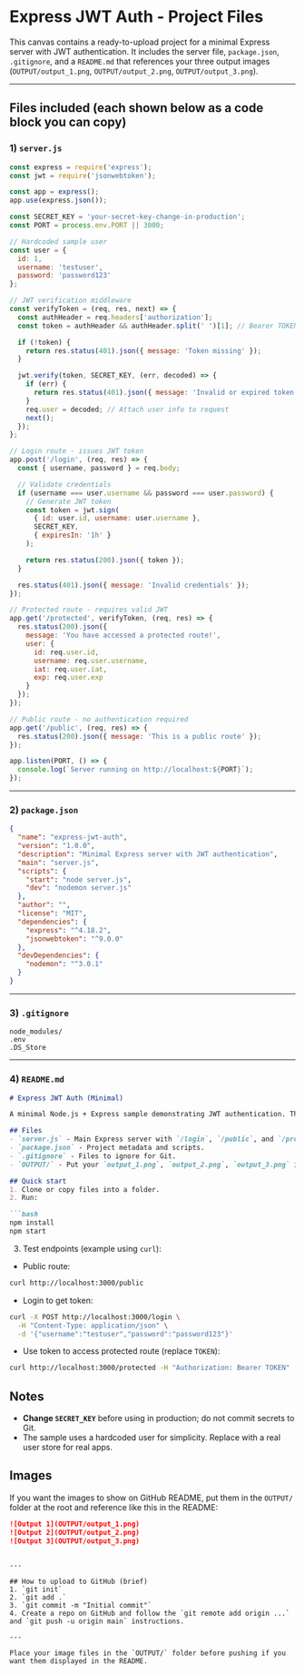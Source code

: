 # Express JWT Auth - Project Files

This canvas contains a ready-to-upload project for a minimal Express server with JWT authentication. It includes the server file, `package.json`, `.gitignore`, and a `README.md` that references your three output images (`OUTPUT/output_1.png`, `OUTPUT/output_2.png`, `OUTPUT/output_3.png`).

---

## Files included (each shown below as a code block you can copy)

### 1) `server.js`
```javascript
const express = require('express');
const jwt = require('jsonwebtoken');

const app = express();
app.use(express.json());

const SECRET_KEY = 'your-secret-key-change-in-production';
const PORT = process.env.PORT || 3000;

// Hardcoded sample user
const user = {
  id: 1,
  username: 'testuser',
  password: 'password123'
};

// JWT verification middleware
const verifyToken = (req, res, next) => {
  const authHeader = req.headers['authorization'];
  const token = authHeader && authHeader.split(' ')[1]; // Bearer TOKEN

  if (!token) {
    return res.status(401).json({ message: 'Token missing' });
  }

  jwt.verify(token, SECRET_KEY, (err, decoded) => {
    if (err) {
      return res.status(401).json({ message: 'Invalid or expired token' });
    }
    req.user = decoded; // Attach user info to request
    next();
  });
};

// Login route - issues JWT token
app.post('/login', (req, res) => {
  const { username, password } = req.body;

  // Validate credentials
  if (username === user.username && password === user.password) {
    // Generate JWT token
    const token = jwt.sign(
      { id: user.id, username: user.username },
      SECRET_KEY,
      { expiresIn: '1h' }
    );

    return res.status(200).json({ token });
  }

  res.status(401).json({ message: 'Invalid credentials' });
});

// Protected route - requires valid JWT
app.get('/protected', verifyToken, (req, res) => {
  res.status(200).json({
    message: 'You have accessed a protected route!',
    user: {
      id: req.user.id,
      username: req.user.username,
      iat: req.user.iat,
      exp: req.user.exp
    }
  });
});

// Public route - no authentication required
app.get('/public', (req, res) => {
  res.status(200).json({ message: 'This is a public route' });
});

app.listen(PORT, () => {
  console.log(`Server running on http://localhost:${PORT}`);
});
```

---

### 2) `package.json`
```json
{
  "name": "express-jwt-auth",
  "version": "1.0.0",
  "description": "Minimal Express server with JWT authentication",
  "main": "server.js",
  "scripts": {
    "start": "node server.js",
    "dev": "nodemon server.js"
  },
  "author": "",
  "license": "MIT",
  "dependencies": {
    "express": "^4.18.2",
    "jsonwebtoken": "^9.0.0"
  },
  "devDependencies": {
    "nodemon": "^3.0.1"
  }
}
```

---

### 3) `.gitignore`
```gitignore
node_modules/
.env
.DS_Store
```

---

### 4) `README.md`
```markdown
# Express JWT Auth (Minimal)

A minimal Node.js + Express sample demonstrating JWT authentication. This project is intentionally small so you can quickly upload it to GitHub and test locally.

## Files
- `server.js` - Main Express server with `/login`, `/public`, and `/protected` endpoints.
- `package.json` - Project metadata and scripts.
- `.gitignore` - Files to ignore for Git.
- `OUTPUT/` - Put your `output_1.png`, `output_2.png`, `output_3.png` images here.

## Quick start
1. Clone or copy files into a folder.
2. Run:

```bash
npm install
npm start
```

3. Test endpoints (example using `curl`):

- Public route:

```bash
curl http://localhost:3000/public
```

- Login to get token:

```bash
curl -X POST http://localhost:3000/login \
  -H "Content-Type: application/json" \
  -d '{"username":"testuser","password":"password123"}'
```

- Use token to access protected route (replace `TOKEN`):

```bash
curl http://localhost:3000/protected -H "Authorization: Bearer TOKEN"
```

## Notes
- **Change `SECRET_KEY`** before using in production; do not commit secrets to Git.
- The sample uses a hardcoded user for simplicity. Replace with a real user store for real apps.

## Images
If you want the images to show on GitHub README, put them in the `OUTPUT/` folder at the root and reference like this in the README:

```markdown
![Output 1](OUTPUT/output_1.png)
![Output 2](OUTPUT/output_2.png)
![Output 3](OUTPUT/output_3.png)
```
```

---

## How to upload to GitHub (brief)
1. `git init`
2. `git add .`
3. `git commit -m "Initial commit"`
4. Create a repo on GitHub and follow the `git remote add origin ...` and `git push -u origin main` instructions.

---

Place your image files in the `OUTPUT/` folder before pushing if you want them displayed in the README.


